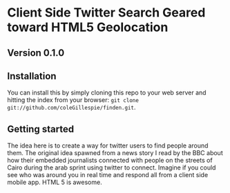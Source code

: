 Client Side Twitter Search Geared toward HTML5 Geolocation
===========================================


## Version 0.1.0

## Installation

You can install this by simply cloning this repo to your web server and hitting the index from your browser: 
`git clone git://github.com/coleGillespie/finden.git`.


## Getting started

The idea here is to create a way for twitter users to find people around them. The original idea spawned from a news story I read by the BBC about how their embedded journalists connected with people on the streets of Cairo during the arab sprint using twitter to connect. Imagine if you could see who was around you in real time and respond all from a client side mobile app. HTML 5 is awesome.

